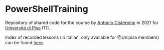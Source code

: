 # PowerShellTraining

Repository of shared code for the course by [Antonio Cisternino](@cisterni) in 2021 for [Università di Pisa](@Unipisa) ITC.

Index of recorded lessons (in italian, only available for @Unipisa members) can be found [here](etc/index_of_lessons.md).
